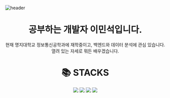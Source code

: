 ![header](https://capsule-render.vercel.app/api?type=waving&color=timeauto&height=300&section=header&text=Minseok's%20GITHUB&fontSize=70)
<div align=center><H1>공부하는 개발자 이민석입니다.</H1>
현재 명지대학교 정보통신공학과에 재학중이고, 백엔드와 데이터 분석에 관심 있습니다.열려 있는 자세로 뭐든 배우겠습니다. </div>

<div align=center><h1>📚  STACKS</h1></div>

<div align=center> 
  <img src="https://img.shields.io/badge/java-007396?style=for-the-badge&logo=java&logoColor=white"> 
  <img src="https://img.shields.io/badge/python-3776AB?style=for-the-badge&logo=python&logoColor=white"> 
  <img src="https://img.shields.io/badge/spring-6DB33F?style=for-the-badge&logo=spring&logoColor=white"> 
  <img src="https://img.shields.io/badge/django-092E20?style=for-the-badge&logo=django&logoColor=white">
  <br>
